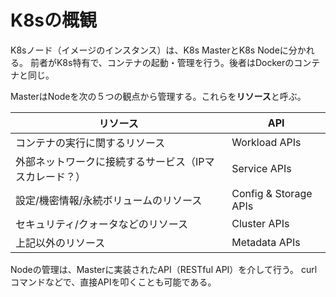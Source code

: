 # K8sの概観

K8sノード（イメージのインスタンス）は、K8s MasterとK8s Nodeに分かれる。
前者がK8s特有で、コンテナの起動・管理を行う。後者はDockerのコンテナと同じ。

MasterはNodeを次の５つの観点から管理する。これらを**リソース**と呼ぶ。 

| リソース                                       | API                   |
| --------------------------------------------- | --------------------- |
| コンテナの実行に関するリソース                     | Workload APIs         |
| 外部ネットワークに接続するサービス（IPマスカレード？） | Service APIs          |
| 設定/機密情報/永続ボリュームのリソース              | Config & Storage APIs |
| セキュリティ/クォータなどのリソース                 | Cluster APIs          |
| 上記以外のリソース                               | Metadata APIs         |

Nodeの管理は、Masterに実装されたAPI（RESTful API）を介して行う。
curlコマンドなどで、直接APIを叩くことも可能である。